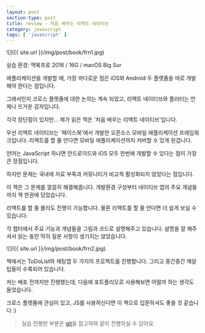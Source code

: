 ```yaml
---
layout: post
section-type: post
title: review - 처음 배우는 리액트 네이티브
category: javascript
tags: [ 'javascript' ]
---
```


![]({{ site.url }}/img/post/book/frn1.jpg)

실습 환경: 맥북프로 2016 / 16G / macOS Big Sur

애플리케이션을 개발할 때, 가장 까다로운 점은 iOS와 Android 두 플랫폼을 따로 개발해야 한다는 점입니다.

그래서인지 크로스 플랫폼에 대한 논의는 계속 되었고, 리액트 네이티브와 플러터는 언제나 뜨거운 감자입니다.

각각 장단점이 있지만... 제가 읽은 책은 '처음 배우는 리액트 네이티브'입니다.

우선 리액트 네이티브는 '페이스북'에서 개발한 오픈소스 모바일 애플리케이션 프레임워크입니다. 
리액트를 할 줄 안다면 모바일 애플리케이션까지 커버할 수 있게 된겁니다.

언어는 JavaScript 하나면 안드로이드와 iOS 모두 한번에 개발할 수 있다는 점이 가장 큰 장점입니다.

하지만 문제는 국내에 자료 부족과 커뮤니티가 비교적 활성화되지 않았다는 점입니다.

이 책은 그 문제를 깔끔히 해결해줍니다. 개발환경 구성부터 네이티브 앱의 주요 개념들까지 책 한권에 담았습니다.

리액트를 할 줄 몰라도 진행이 가능합니다. 물론 리액트를 할 줄 안다면 더 쉽게 보실 수 있습니다.

각 챕터에서 주요 기능과 개념들을 그림과 코드로 설명해주고 있습니다. 설명을 잘 해주셔서 읽는 동안 딱히 질문 사항이 생기지는 않았습니다.

![]({{ site.url }}/img/post/book/frn2.jpg)

책에서는 ToDoList와 채팅앱 두 가지의 프로젝트를 진행합니다. 그리고 중간중간 깨알 팁들이 수록되어 있습니다.

저는 배포 전까지만 진행했는데, 다음에 포트폴리오로 사용해보면 어떨까 하는 생각도 들었습니다.

크로스 플랫폼에 관심이 있고, JS를 사용하신다면 이 책으로 입문하셔도 좋을 것 같습니다 :)

> 실습 진행한 부분은 [git](https://github.com/KimDoKy/FirstReactNative)을 참고하여 같이 진행하실 수 있어요.
